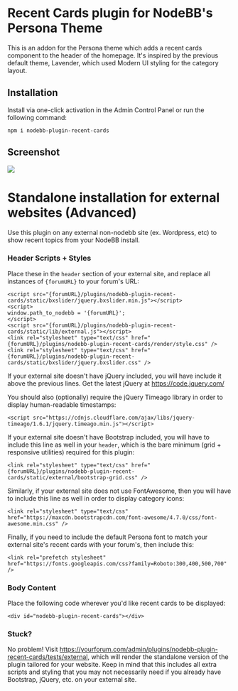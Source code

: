 # Recent Cards plugin for NodeBB's Persona Theme

This is an addon for the Persona theme which adds a recent cards component to the header of the homepage. It's inspired by the previous default theme, Lavender, which used Modern UI styling for the category layout.


## Installation

Install via one-click activation in the Admin Control Panel or run the following command:

    npm i nodebb-plugin-recent-cards

## Screenshot

![](http://i.imgur.com/V993A2v.png)

# Standalone installation for external websites (Advanced)

Use this plugin on any external non-nodebb site (ex. Wordpress, etc) to show recent topics from your NodeBB install.

### Header Scripts + Styles

Place these in the `header` section of your external site, and replace all instances of `{forumURL}` to your forum's URL:

```
<script src="{forumURL}/plugins/nodebb-plugin-recent-cards/static/bxslider/jquery.bxslider.min.js"></script>
<script>
window.path_to_nodebb = '{forumURL}';
</script>
<script src="{forumURL}/plugins/nodebb-plugin-recent-cards/static/lib/external.js"></script>
<link rel="stylesheet" type="text/css" href="{forumURL}/plugins/nodebb-plugin-recent-cards/render/style.css" />
<link rel="stylesheet" type="text/css" href="{forumURL}/plugins/nodebb-plugin-recent-cards/static/bxslider/jquery.bxslider.css" />
```

If your external site doesn't have jQuery included, you will have include it above the previous lines. Get the latest jQuery at https://code.jquery.com/

You should also (optionally) require the jQuery Timeago library in order to display human-readable timestamps:

```
<script src="https://cdnjs.cloudflare.com/ajax/libs/jquery-timeago/1.6.1/jquery.timeago.min.js"></script>
```

If your external site doesn't have Bootstrap included, you will have to include this line as well in your `header`, which is the bare minimum (grid + responsive utilities) required for this plugin:

```
<link rel="stylesheet" type="text/css" href="{forumURL}/plugins/nodebb-plugin-recent-cards/static/external/bootstrap-grid.css" />
```

Similarly, if your external site does not use FontAwesome, then you will have to include this line as well in order to display category icons:

```
<link rel="stylesheet" type="text/css" href="https://maxcdn.bootstrapcdn.com/font-awesome/4.7.0/css/font-awesome.min.css" />
```


Finally, if you need to include the default Persona font to match your external site's recent cards with your forum's, then include this:

```
<link rel="prefetch stylesheet" href="https://fonts.googleapis.com/css?family=Roboto:300,400,500,700" />
```


### Body Content

Place the following code wherever you'd like recent cards to be displayed:

```
<div id="nodebb-plugin-recent-cards"></div>
```

### Stuck?

No problem! Visit https://yourforum.com/admin/plugins/nodebb-plugin-recent-cards/tests/external, which will render the standalone version of the plugin tailored for your website. Keep in mind that this includes all extra scripts and styling that you may not necessarily need if you already have Bootstrap, jQuery, etc. on your external site.
